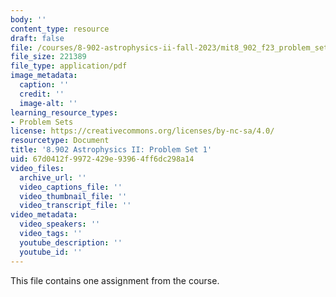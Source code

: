 ```yaml
---
body: ''
content_type: resource
draft: false
file: /courses/8-902-astrophysics-ii-fall-2023/mit8_902_f23_problem_set_1.pdf
file_size: 221389
file_type: application/pdf
image_metadata:
  caption: ''
  credit: ''
  image-alt: ''
learning_resource_types:
- Problem Sets
license: https://creativecommons.org/licenses/by-nc-sa/4.0/
resourcetype: Document
title: '8.902 Astrophysics II: Problem Set 1'
uid: 67d0412f-9972-429e-9396-4ff6dc298a14
video_files:
  archive_url: ''
  video_captions_file: ''
  video_thumbnail_file: ''
  video_transcript_file: ''
video_metadata:
  video_speakers: ''
  video_tags: ''
  youtube_description: ''
  youtube_id: ''
---
```

This file contains one assignment from the course.